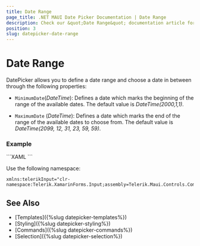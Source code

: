 ```yaml
---
title: Date Range
page_title: .NET MAUI Date Picker Documentation | Date Range
description: Check our &quot;Date Range&quot; documentation article for Telerik DatePicker for .NET MAUI.
position: 3
slug: datepicker-date-range
---
```


# Date Range


DatePicker allows you to define a date range and choose a date in between through the following properties:

* `MinimumDate`(*DateTime*): Defines a date which marks the beginning of the range of the available dates. The default value is *DateTime(2000,1,1)*.

* `MaximumDate` (*DateTime*): Defines a date which marks the end of the range of the available dates to choose from. The default value is *DateTime(2099, 12, 31, 23, 59, 59)*.

### Example

<snippet id='datepicker-keyfeatures-minmaxdate' />
```XAML
<telerikInput:RadDatePicker MinimumDate="2020,1,1"
                            MaximumDate="2020,12,31"
                            DisplayStringFormat="yyy-ddd-MMM"/>
```

Use the following namespace:

```XAML
xmlns:telerikInput="clr-namespace:Telerik.XamarinForms.Input;assembly=Telerik.Maui.Controls.Compatibility"
```

## See Also

- [Templates]({%slug datepicker-templates%})
- [Styling]({%slug datepicker-styling%})
- [Commands]({%slug datepicker-commands%})
- [Selection]({%slug datepicker-selection%})
